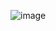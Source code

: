 ![image](https://github.com/rolando1803/DispositivosMoviles/assets/55965131/1a10d39b-3e3d-4771-b34d-52f045f500e8)
